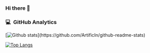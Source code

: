 ### Hi there 👋


### 💻 &nbsp;GitHub Analytics

[![Github stats](https://github-readme-stats.vercel.app/api?username=ArtificIn&show_icons=true&theme=algolia&include_all_commits=true&count_private=true")](https://github.com/ArtificIn/github-readme-stats)

[![Top Langs](https://github-readme-stats.vercel.app/api/top-langs/?username=ArtificIn&layout=compact&theme=algolia)](https://github.com/ArtificIn/github-readme-stats)


<!--
**ArtificIn/ArtificIn** is a ✨ _special_ ✨ repository because its `README.md` (this file) appears on your GitHub profile.

Here are some ideas to get you started:

- 🔭 I’m currently working on ...
- 🌱 I’m currently learning ...
- 👯 I’m looking to collaborate on ...
- 🤔 I’m looking for help with ...
- 💬 Ask me about ...
- 📫 How to reach me: ...
- 😄 Pronouns: ...
- ⚡ Fun fact: ...
-->
